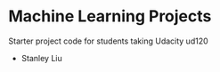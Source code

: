Machine Learning Projects
==============

Starter project code for students taking Udacity ud120

- Stanley Liu